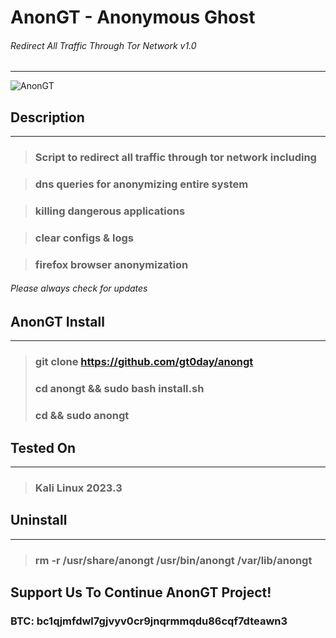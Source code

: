 # AnonGT - Anonymous Ghost

###### Redirect All Traffic Through Tor Network v1.0

___

![AnonGT](/home/anonymous/Desktop/anongt.png "AnonGT")

## Description

___

> ### Script to redirect all traffic through tor network including

> ### dns queries for anonymizing entire system

> ### killing dangerous applications

> ### clear configs & logs

> ### firefox browser anonymization

###### Please always check for updates

## AnonGT Install

___

> ### git clone https://github.com/gt0day/anongt
> ### cd anongt && sudo bash install.sh
> ### cd && sudo anongt

## Tested On

___ 
> ### Kali Linux 2023.3

## Uninstall

___
> ### rm -r /usr/share/anongt /usr/bin/anongt /var/lib/anongt

## Support Us To Continue AnonGT Project!

### BTC: bc1qjmfdwl7gjvyv0cr9jnqrmmqdu86cqf7dteawn3

